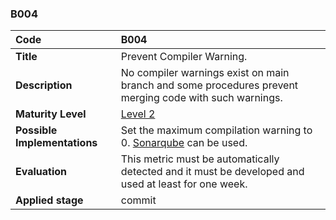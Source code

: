 ### B004

| **Code**           | **B004** |
| :--                | :--      |
| **Title**          | Prevent Compiler Warning. |
| **Description**    | No compiler warnings exist on main branch and some procedures prevent merging code with such warnings. |
| **Maturity Level** | [Level 2](/levels#level-2) |
| **Possible Implementations** | Set the maximum compilation warning to 0. [Sonarqube](https://www.sonarqube.org/) can be used. |
| **Evaluation**     | This metric must be automatically detected and it must be developed and used at least for one week. |
| **Applied stage**  | commit |
